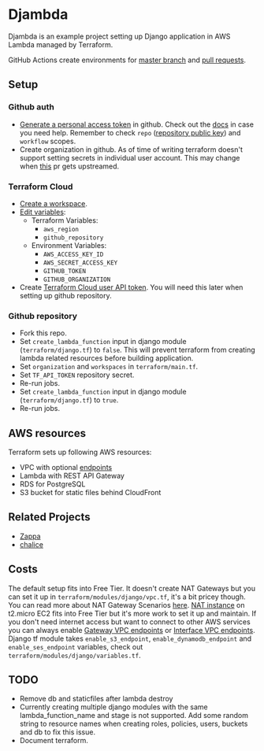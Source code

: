 # Djambda

Djambda is an example project setting up Django application in AWS Lambda managed by Terraform.

GitHub Actions create environments for [master branch](https://qpfbkrsucb.execute-api.eu-central-1.amazonaws.com/0/admin/) and [pull requests](https://qpfbkrsucb.execute-api.eu-central-1.amazonaws.com/3/admin/).

## Setup

### Github auth
* [Generate a personal access token](https://github.com/settings/tokens/new) in github. Check out the [docs](https://help.github.com/en/github/authenticating-to-github/creating-a-personal-access-token-for-the-command-line) in case you need help. Remember to check `repo` ([repository public key](https://developer.github.com/v3/actions/secrets/#get-a-repository-public-key)) and `workflow` scopes.
* Create organization in github. As of time of writing terraform doesn't support setting secrets in individual user account. This may change when [this](https://github.com/terraform-providers/terraform-provider-github/pull/465) pr gets upstreamed.

### Terraform Cloud
* [Create a workspace](https://www.terraform.io/docs/cloud/getting-started/workspaces.html#creating-a-workspace).
* [Edit variables](https://www.terraform.io/docs/cloud/getting-started/workspaces.html#editing-variables):
  * Terraform Variables:
    * `aws_region`
    * `github_repository`
  * Environment Variables:
    * `AWS_ACCESS_KEY_ID`
    * `AWS_SECRET_ACCESS_KEY`
    * `GITHUB_TOKEN`
    * `GITHUB_ORGANIZATION`
* Create [Terraform Cloud user API token](https://app.terraform.io/app/settings/tokens). You will need this later when setting up github repository.

### Github repository
* Fork this repo.
* Set `create_lambda_function` input in django module (`terraform/django.tf`) to `false`. This will prevent terraform from creating lambda related resources before building application.
* Set `organization` and `workspaces` in `terraform/main.tf`.
* Set `TF_API_TOKEN` repository secret.
* Re-run jobs.
* Set `create_lambda_function` input in django module (`terraform/django.tf`) to `true`.
* Re-run jobs.

## AWS resources

Terraform sets up following AWS resources:
* VPC with optional [endpoints](https://docs.aws.amazon.com/vpc/latest/userguide/vpc-endpoints.html)
* Lambda with REST API Gateway
* RDS for PostgreSQL
* S3 bucket for static files behind CloudFront

## Related Projects
* [Zappa](https://github.com/Miserlou/Zappa)
* [chalice](https://github.com/aws/chalice)

## Costs

The default setup fits into Free Tier. It doesn't create NAT Gateways but you can set it up in `terraform/modules/django/vpc.tf`, it's a bit pricey though. You can read more about NAT Gateway Scenarios [here](https://github.com/terraform-aws-modules/terraform-aws-vpc#nat-gateway-scenarios). [NAT instance](https://docs.aws.amazon.com/vpc/latest/userguide/VPC_NAT_Instance.html) on t2.micro EC2 fits into Free Tier but it's more work to set it up and maintain. If you don't need internet access but want to connect to other AWS services you can always enable [Gateway VPC endpoints](https://docs.aws.amazon.com/vpc/latest/userguide/vpce-gateway.html) or [Interface VPC endpoints](https://docs.aws.amazon.com/vpc/latest/userguide/vpce-interface.html). Django tf module takes `enable_s3_endpoint`, `enable_dynamodb_endpoint` and `enable_ses_endpoint` variables, check out `terraform/modules/django/variables.tf`.

## TODO
* Remove db and staticfiles after lambda destroy
* Currently creating multiple django modules with the same lambda_function_name and stage is not supported. Add some random string to resource names when creating roles, policies, users, buckets and db to fix this issue.
* Document terraform.
